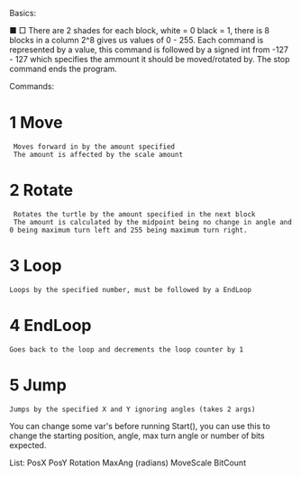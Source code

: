Basics:

 ■ □ There are 2 shades for each block, white = 0 black = 1, there is 8 blocks in a column
	 2^8 gives us values of 0 - 255. Each command is represented by a
	 value, this command is followed by a signed int from -127 - 127
	 which specifies the ammount it should be moved/rotated by. The
	 stop command ends the program.

Commands:

 # 1 Move  
	 Moves forward in by the amount specified  
	 The amount is affected by the scale amount
	 
  # 2 Rotate  
	 Rotates the turtle by the amount specified in the next block  
	 The amount is calculated by the midpoint being no change in angle and 0 being maximum turn left and 255 being maximum turn right.

 # 3 Loop  
 	Loops by the specified number, must be followed by a EndLoop

 # 4 EndLoop  
 	Goes back to the loop and decrements the loop counter by 1
 	
 # 5 Jump  
 	Jumps by the specified X and Y ignoring angles (takes 2 args) 
 	
 You can change some var's before running Start(), you can use this to change the starting position, angle, max turn angle or number of bits expected.
 
 List:
   PosX
   PosY
   Rotation
   MaxAng (radians)
   MoveScale
   BitCount
